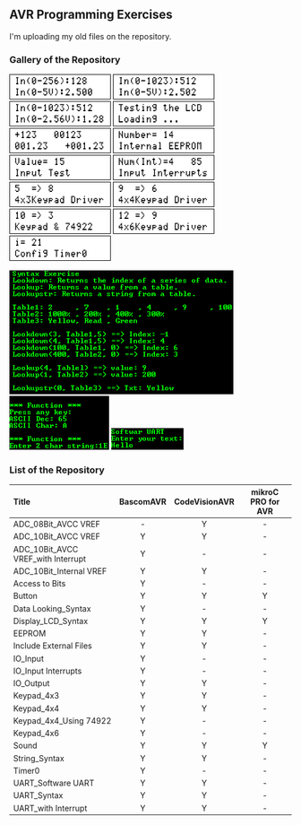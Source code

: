 ## AVR Programming Exercises

I'm uploading my old files on the repository.

### Gallery of the Repository
![](ADC_08Bit_AVCC%20VREF/Simulate/Album.png)
![](ADC_10Bit_AVCC%20VREF/Simulate/Album.png)
![](ADC_10Bit_Internal%20VREF/Simulate/Album.png)
![](Display_LCD_Syntax/Simulate/Album.png)
![](String_Syntax/Simulate/Album.png)
![](EEPROM/Simulate/Album.png)
![](IO_Input/Simulate/Album.png)
![](IO_Input%20Interrupts/Simulate/Album.png)
![](Keypad_4x3/Simulate/Album.png)
![](Keypad_4x4/Simulate/Album.png)
![](Keypad_4x4_Using%2074922/Simulate/Album.png)
![](Keypad_4x6/Simulate/Album.png)
![](Timer0/Simulate/Album.png)

![](Data%20Looking_Syntax/Simulate/Album.png)
![](UART_Syntax/Simulate/Album.png)
![](UART_Software%20UART/Simulate/Album.png)

### List of the Repository

|Title                              |BascomAVR  |CodeVisionAVR  |mikroC PRO for AVR |
|:----------------------------------|:---------:|:-------------:|:-----------------:|
|ADC_08Bit_AVCC VREF                | -         | Y             | -                 |
|ADC_10Bit_AVCC VREF                | Y         | Y             | -                 |
|ADC_10Bit_AVCC VREF_with Interrupt | Y         | -             | -                 |
|ADC_10Bit_Internal VREF            | Y         | Y             | -                 |
|Access to Bits                     | Y         | -             | -                 |
|Button                             | Y         | Y             | Y                 |
|Data Looking_Syntax                | Y         | -             | -                 |
|Display_LCD_Syntax                 | Y         | Y             | Y                 |
|EEPROM                             | Y         | Y             | -                 |
|Include External Files             | Y         | Y             | -                 |
|IO_Input                           | Y         | -             | -                 |
|IO_Input Interrupts                | Y         | -             | -                 |
|IO_Output                          | Y         | Y             | -                 |
|Keypad_4x3                         | Y         | Y             | -                 |
|Keypad_4x4                         | Y         | Y             | -                 |
|Keypad_4x4_Using 74922             | Y         | -             | -                 |
|Keypad_4x6                         | Y         | -             | -                 |
|Sound                              | Y         | Y             | Y                 |
|String_Syntax                      | Y         | Y             | -                 |
|Timer0                             | Y         | -             | -                 |
|UART_Software UART                 | Y         | Y             | -                 |
|UART_Syntax                        | Y         | Y             | -                 |
|UART_with Interrupt                | Y         | Y             | -                 |




